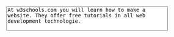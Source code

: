 <style>
textarea {
  resize: none;
}
</style>
</head>
<body>
<textarea id="w3review" name="w3review" rows="4" cols="50">
At w3schools.com you will learn how to make a website. They offer free tutorials in all web development technologie.
</textarea>